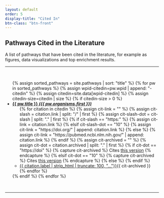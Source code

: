 ```yaml
---
layout: default
order: 5
display-title: "Cited In"
btn-class: "btn-front"
---
```

    
<h2 id="title">Pathways Cited in the Literature</h2>
<p>A list of pathways that have been cited in the literature, for example as figures, data visualizations and top enrichment results.</p> 
<hr/><br />
<ul>
{% assign sorted_pathways = site.pathways | sort: "title" %}
{% for pw in sorted_pathways %}
  {% assign wpid-citedin=pw.wpid | append: "-citedin" %}
  {% assign citedin=site.data[wpid-citedin] %}
  {% assign citedin-size=citedin | size %}
  {% if citedin-size > 0 %}
    <li><a href="{{ pw.url }}" title="{{pw.wpid}}"><b>{{ pw.title }} <em>({{ pw.organisms.first }})</em></b></a>
      <ul>
        {% for citation in citedin %}
          <!-- Check link -->
          {% assign cit-link = "" %}
          {% assign cit-slash = citation.link | split: "/" | first %}
          {% assign cit-slash-dot = cit-slash | split: "." | first %}
          {% if cit-slash == "https:" %} <!-- fully formed url -->
            {% assign cit-link = citation.link %}
          {% elsif cit-slash-dot == "10" %} <!-- DOI in need of prefix -->
            {% assign cit-link = "https://doi.org/" | append: citation.link %}
          {% else %} <!-- presumed PubMed ID in need of prefix -->
            {% assign cit-link = "https://pubmed.ncbi.nlm.nih.gov/" | append: citation.link %}
          {% endif %}
          <!-- Check archived -->
          {% assign cit-archived = "" %}
          {% assign cit-dot = citation.archived | split: "." | first %}
          {% if cit-dot == "https://doi" %} <!-- fully formed DOI url -->
            {% capture cit-archived %}
            Cites <a href="{{ citation.archived }}" target="_blank">this version</a>
            {% endcapture %}
          {% elsif cit-dot == "10" %} <!-- DOI in need of prefix -->
            {% capture cit-archived %}
            Cites <a href="https://doi.org/{{ citation.archived }}" target="_blank">this version</a>
            {% endcapture %}
          {% else %} <!-- not a DOI; don't display it -->
          {% endif %}
          <li><a href="{{ cit-link }}" target="_blank">{{ citation.label | strip_html | truncate: 100, "..."}}</a>{{ cit-archived }}</li>
        {% endfor %}
      </ul>
    </li> 
  {% endif %}
{% endfor %}
</ul>
<br/>
<hr/>

